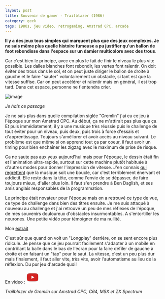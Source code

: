 ```yaml
---
layout: post
title: Souvenir de gamer - Trailblazer (1986)
category: geek
tags: 1980s, jeu video, retrogaming, Amstrad CPC, arcade
---
```


**Il y a des jeux tous simples qui marquent plus que des jeux complexes. Je ne sais même plus quelle histoire fumeuse a pu justifier qu'un ballon de foot rebondisse dans l'espace sur un damier multicolore avec des trous**.

Car c'est bien le principe, avec en plus le fait de finir le niveau le plus vite possible. Les dalles blanches font rebondir, les vertes font ralentir. On doit éviter des trous dans le sol, et on peut juste diriger le ballon de droite à gauche et le faire "sauter" volontairement un obstacle, si tant est que la vitesse suffise. Car on peut accélérer et ralentir mais en général, il est trop tard. Dans cet espace, personne ne t'entendra crier.

![image](https://filedn.eu/llqi9IBxlYouGRXYG2xlROb/img/2021/trailblazer.jpg)

*Je hais ce passage*

Je ne sais plus dans quelle compilation siglée "Gremlin" j'ai eu ce jeu à l'époque sur mon Amstrad CPC. Au début, ça ne m'attirait pas plus que ça. Et puis immédiatement, il y a une musique très réussie puis le challenge de tout éviter pour un niveau, puis deux, puis trois à force d'essais et d'apprentissage. Toujours s'améliorer et avoir accès au niveau suivant. Le problème est que même si on apprend tout ça par coeur, il faut avoir un timing pour bien enchaîner les zigzag avec le maximum de prise de risque.

Ca ne saute pas aux yeux aujourd'hui mais pour l'époque, le dessin était fin et l'animation ultra-rapide, surtout sur cette machine plutôt habituée à d'autres modes pour donner l'impression de vitesse. J'en connais [qui regrettent](http://www.jenesuis.net/tests/amstrad-cpc/123-trailblazer) que la musique soit une boucle, car c'est terriblement énervant et addictif. Elle reste dans la tête, comme l'envie de se dépasser, de faire toujours mieux, d'aller plus loin. Il faut s'en prendre à Ben Daglish, et ses amis anglais responsables de la programmation. 

Le principe était novateur pour l'époque mais on a retrouvé ce type de vue, ce type de challenge dans bien des titres ensuite. Je me suis attaqué à nouveau au challenge et j'ai retrouvé un peu de mes réflexes de l'époque, de mes souvenirs douloureux d'obstacles insurmontables. A s'entortiller les neurones. Une petite vidéo pour témoigner de ma nullité.

Mon [extrait](https://videos.pair2jeux.tube/videos/watch/5ddb65f1-fcec-4518-9f88-96cea04ada3d)

C'est sûr que quand on voit un "Longplay" derrière, on se sent encore plus ridicule. Je pense que ce jeu pourrait facilement s'adapter à un mobile en contrôlant la balle dans le bas de l'écran pour la faire défiler de gauche à droite et en faisant un "tap" pour le saut. La vitesse, c'est un peu plus dur mais finalement, il faut aller vite, très vite, avoir l'automatisme au lieu de la réflexion. Du pur jeu d'arcade quoi!

En video : [![video](/images/youtube.png)](https://www.youtube.com/watch?v=aHwvCq1q4lA)

*Trailblazer de Gremlin sur Amstrad CPC, C64, MSX et ZX Spectrum*
